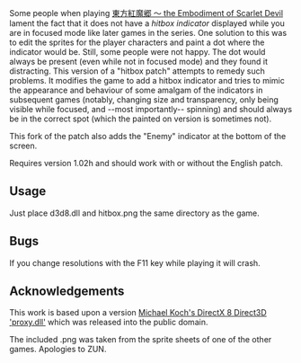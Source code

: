 Some people when playing [東方紅魔郷 ～ the Embodiment of Scarlet Devil](http://en.touhouwiki.net/wiki/Embodiment_of_Scarlet_Devil) lament the fact that it does not have a *hitbox indicator* displayed while you are in focused mode like later games in the series. One solution to this was to edit the sprites for the player characters and paint a dot where the indicator would be. Still, some people were not happy. The dot would always be present (even while not in focused mode) and they found it distracting. This version of a "hitbox patch" attempts to remedy such problems. It modifies the game to add a hitbox indicator and tries to mimic the appearance and behaviour of some amalgam of the indicators in subsequent games (notably, changing size and transparency, only being visible while focused, and --most importantly-- spinning) and should always be in the correct spot (which the painted on version is sometimes not).

This fork of the patch also adds the "Enemy" indicator at the bottom of the screen.

Requires version 1.02h and should work with or without the English patch.

Usage
----------------

Just place d3d8.dll and hitbox.png the same directory as the game.

Bugs
----------------

If you change resolutions with the F11 key while playing it will crash.

Acknowledgements
----------------

This work is based upon a version [Michael Koch's DirectX 8 Direct3D 'proxy.dll'](http://www.mikoweb.eu/index.php?node=28) which was released into the public domain.

The included .png was taken from the sprite sheets of one of the other games. Apologies to ZUN.


